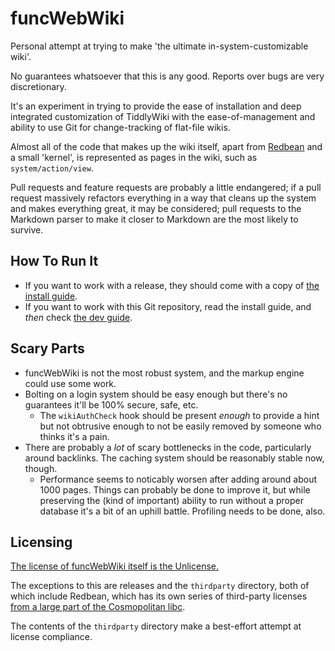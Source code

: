 # funcWebWiki

Personal attempt at trying to make 'the ultimate in-system-customizable wiki'.

No guarantees whatsoever that this is any good. Reports over bugs are very discretionary.

It's an experiment in trying to provide the ease of installation and deep integrated customization of TiddlyWiki with the ease-of-management and ability to use Git for change-tracking of flat-file wikis.

Almost all of the code that makes up the wiki itself, apart from [Redbean](https://redbean.dev) and a small 'kernel', is represented as pages in the wiki, such as `system/action/view`.

Pull requests and feature requests are probably a little endangered; if a pull request massively refactors everything in a way that cleans up the system and makes everything great, it may be considered; pull requests to the Markdown parser to make it closer to Markdown are the most likely to survive.

## How To Run It

* If you want to work with a release, they should come with a copy of [the install guide](./INSTALL_GUIDE.md).
* If you want to work with this Git repository, read the install guide, and _then_ check [the dev guide](./DEV_GUIDE.md).

## Scary Parts

* funcWebWiki is not the most robust system, and the markup engine could use some work.
* Bolting on a login system should be easy enough but there's no guarantees it'll be 100% secure, safe, etc.
	* The `wikiAuthCheck` hook should be present _enough_ to provide a hint but not obtrusive enough to not be easily removed by someone who thinks it's a pain.
* There are probably a _lot_ of scary bottlenecks in the code, particularly around backlinks. The caching system should be reasonably stable now, though.
	* Performance seems to noticably worsen after adding around about 1000 pages. Things can probably be done to improve it, but while preserving the (kind of important) ability to run without a proper database it's a bit of an uphill battle. Profiling needs to be done, also.

## Licensing

[The license of funcWebWiki itself is the Unlicense.](COPYING)

The exceptions to this are releases and the `thirdparty` directory, both of which include Redbean, which has its own series of third-party licenses [from a large part of the Cosmopolitan libc](https://github.com/jart/cosmopolitan/).

The contents of the `thirdparty` directory make a best-effort attempt at license compliance.
